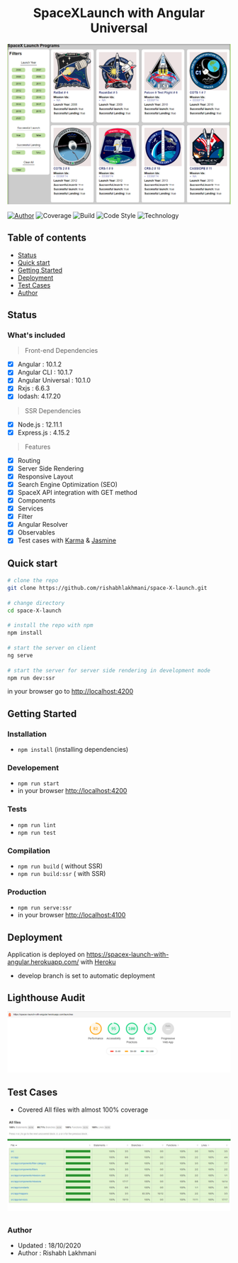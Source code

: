 <p align="center">
  <h1 align="center">SpaceXLaunch with Angular Universal</h1>
  <p align="center">
    <img src="./src/assets/img/home.png"/>
  </p>
</p>

[![Author](http://img.shields.io/badge/author-@rishabhlakhmani-green.svg)](https://www.linkedin.com/in/rishabh-lakhmani/)
![Coverage](https://img.shields.io/badge/coverage-100%25-brightgreen)
![Build](https://img.shields.io/badge/build-passing-brightgreen
)
![Code Style](
https://img.shields.io/badge/code%20style-prettier-ff69b4
)
![Technology](
https://img.shields.io/badge/%3C%2F%3E-TypeScript-blue
)

## Table of contents

- [Status](#status)
- [Quick start](#quick-start)
- [Getting Started](#getting-started)
- [Deployment](#deployment)
- [Test Cases](#test-cases)
- [Author](#author)

## Status

### What's included
> Front-end Dependencies
- [x] Angular : 10.1.2
- [x] Angular CLI : 10.1.7
- [x] Angular Universal : 10.1.0
- [x] Rxjs : 6.6.3
- [x] lodash: 4.17.20

> SSR Dependencies
- [x] Node.js : 12.11.1
- [x] Express.js : 4.15.2

> Features
- [x] Routing
- [x] Server Side Rendering
- [x] Responsive Layout
- [x] Search Engine Optimization (SEO)
- [x] SpaceX API integration with GET method
- [x] Components
- [x] Services
- [x] Filter
- [x] Angular Resolver
- [x] Observables
- [x] Test cases with [Karma](https://karma-runner.github.io/latest/index.html) & [Jasmine](https://jasmine.github.io/)

## Quick start

```bash
# clone the repo
git clone https://github.com/rishabhlakhmani/space-X-launch.git

# change directory
cd space-X-launch

# install the repo with npm
npm install

# start the server on client
ng serve

# start the server for server side rendering in development mode
npm run dev:ssr

```
in your browser go to [http://localhost:4200](http://localhost:4200)


## Getting Started

### Installation
* `npm install` (installing dependencies)

### Developement
* `npm run start`
* in your browser [http://localhost:4200](http://localhost:4200)

### Tests
* `npm run lint`
* `npm run test`


### Compilation
* `npm run build`       ( without SSR)
* `npm run build:ssr`   ( with SSR)

### Production
* `npm run serve:ssr`
* in your browser [http://localhost:4100](http://localhost:4100)

## Deployment

Application is deployed on https://spacex-launch-with-angular.herokuapp.com/ with [Heroku](https://www.heroku.com/)
 - develop branch is set to automatic deployment

## Lighthouse Audit
<img src="./src/assets/img/lighthouse_report.png"/>

## Test Cases
- Covered All files with almost 100% coverage
<img src="./src/assets/img/test_cases.JPG"/>

##

### Author
* Updated : 18/10/2020
* Author  : Rishabh Lakhmani

